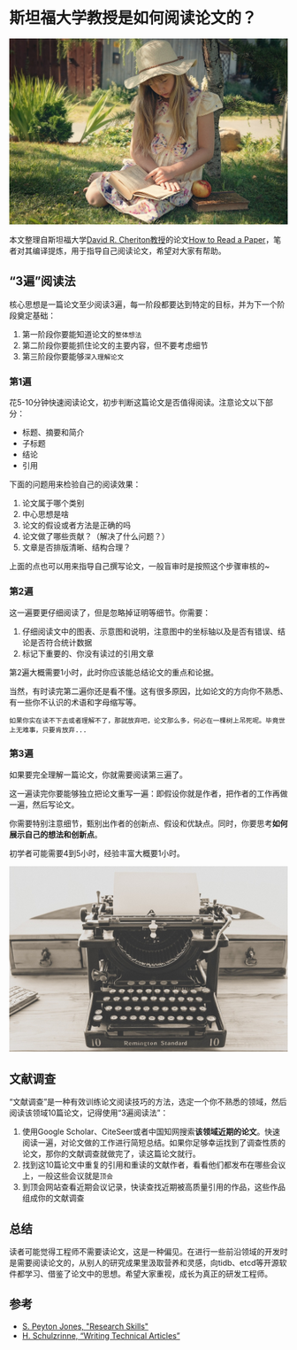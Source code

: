 # 斯坦福大学教授是如何阅读论文的？

![](https://raw.githubusercontent.com/adolphlwq/osshub/master/oss/banner/girl-reading.jpg)

本文整理自斯坦福大学[David R. Cheriton教授](http://web.stanford.edu/~cheriton/)的论文[How to Read a Paper](https://web.stanford.edu/class/ee384m/Handouts/HowtoReadPaper.pdf)，笔者对其编译提炼，用于指导自己阅读论文，希望对大家有帮助。

## “3遍”阅读法
核心思想是一篇论文至少阅读3遍，每一阶段都要达到特定的目标，并为下一个阶段奠定基础：
1. 第一阶段你要能知道论文的`整体想法`
2. 第二阶段你要能抓住论文的主要内容，但不要考虑细节
3. 第三阶段你要能够`深入理解论文`

### 第1遍
花5-10分钟快速阅读论文，初步判断这篇论文是否值得阅读。注意论文以下部分：
- 标题、摘要和简介
- 子标题
- 结论
- 引用

下面的问题用来检验自己的阅读效果：
1. 论文属于哪个类别
2. 中心思想是啥
3. 论文的假设或者方法是正确的吗
4. 论文做了哪些贡献？（解决了什么问题？）
5. 文章是否排版清晰、结构合理？

上面的点也可以用来指导自己撰写论文，一般盲审时是按照这个步骤审核的~

### 第2遍
这一遍要更仔细阅读了，但是忽略掉证明等细节。你需要：
1. 仔细阅读文中的图表、示意图和说明，注意图中的坐标轴以及是否有错误、结论是否符合统计数据
2. 标记下重要的、你没有读过的引用文章

第2遍大概需要1小时，此时你应该能总结论文的重点和论据。

当然，有时读完第二遍你还是看不懂。这有很多原因，比如论文的方向你不熟悉、有一些你不认识的术语和字母缩写等。

`如果你实在读不下去或者理解不了，那就放弃吧，论文那么多，何必在一棵树上吊死呢。毕竟世上无难事，只要肯放弃...`

### 第3遍
如果要完全理解一篇论文，你就需要阅读第三遍了。

这一遍读完你要能够独立把论文重写一遍：即假设你就是作者，把作者的工作再做一遍，然后写论文。

你需要特别注意细节，甄别出作者的创新点、假设和优缺点。同时，你要思考**如何展示自己的想法和创新点**。

初学者可能需要4到5小时，经验丰富大概要1小时。

![](https://raw.githubusercontent.com/adolphlwq/osshub/master/oss/banner/typewriter-2.jpg)

## 文献调查
“文献调查”是一种有效训练论文阅读技巧的方法，选定一个你不熟悉的领域，然后阅读该领域10篇论文，记得使用“3遍阅读法”：
1. 使用Google Scholar、CiteSeer或者中国知网搜索**该领域近期的论文**。快速阅读一遍，对论文做的工作进行简短总结。如果你足够幸运找到了调查性质的论文，那你的文献调查就做完了，读这篇论文就行。
2. 找到这10篇论文中重复的引用和重读的文献作者，看看他们都发布在哪些会议上，一般这些会议就是`顶会`
3. 到顶会网站查看近期会议记录，快读查找近期被高质量引用的作品，这些作品组成你的文献调查

## 总结
读者可能觉得工程师不需要读论文，这是一种偏见。在进行一些前沿领域的开发时是需要阅读论文的，从别人的研究成果里汲取营养和灵感，向tidb、etcd等开源软件都学习、借鉴了论文中的思想。希望大家重视，成长为真正的研发工程师。

## 参考
- [S. Peyton Jones, "Research Skills"](https://www.microsoft.com/en-us/research/people/simonpj/)
- [H. Schulzrinne, “Writing Technical Articles”](http://www.cs.columbia.edu/hgs/etc/writingstyle.html)